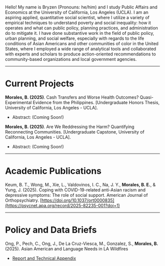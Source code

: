 Hello! My name is Bryzen (Pronouns: he/him) and I study Public Affairs and Economics at the University of California, Los Angeles (UCLA). I am an aspiring applied, quantitative social scientist, where I utilize a variety of empirical techniques to understand poverty and social inequality: how it operates and what can public policy, planning practices, and administration do to mitigate it. I have done substantive work in the field of public policy, urban planning, and social welfare, especially with regards to the life conditions of Asian Americans  and other communities of color in the United States, where I employed a wide range of analytical tools and collaborated with experts and scholars to produce action-oriented recommendations to community-based organizations and local government agencies.

---

# Current Projects

**Morales, B. (2025)**. Cash Transfers and Worse Health Outcomes? Quasi-Experimental Evidence from the Philippines. [Undergraduate Honors Thesis, University of California, Los Angeles - UCLA].
- Abstract: (Coming Soon!)

**Morales, B. (2025)**. Are We Reddressing the Harm? Quantifying Reconnecting Communities. [Undergraduate Capstone, University of California, Los Angeles - UCLA].
- Abstract: (Coming Soon!)

---

# Academic Publications

Keum, B. T., Wong, M., Xie, L., Valdovinos, I. C., Na, J. Y., **Morales, B. E.**, & Yung, J. (2025). Coping with COVID-19-related anti-Asian racism and depressive symptoms: The role of social support. American Journal of Orthopsychiatry. [https://doi.org/10.1037/ort0000835](https://psycnet.apa.org/record/2025-82235-001?doi=1)

---

# Policy and Data Briefs

Ong, P., Pech, C., Ong, J., De La Cruz-Viesca, M., Gonzalez, S., **Morales, B.** (2025). Asian American and Language Needs in LA Wildfires
- [Report and Technical Appendix](https://www.aasc.ucla.edu/resources/aalanguagelawildfires.aspx)








